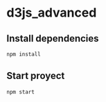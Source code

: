 # d3js_advanced

## Install dependencies

```bash
npm install
````

## Start proyect

```bash
npm start
```